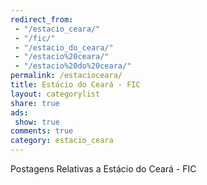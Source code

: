 ```yaml
---
redirect_from:
 - "/estacio_ceara/"
 - "/fic/"
 - "/estacio_do_ceara/"
 - "/estacio%20ceara/"
 - "/estacio%20do%20ceara/"
permalink: /estacioceara/
title: Estácio do Ceará - FIC
layout: categorylist
share: true
ads:
 show: true
comments: true
category: estacio_ceara
---
```


Postagens Relativas a Estácio do Ceará - FIC

<!--more-->
